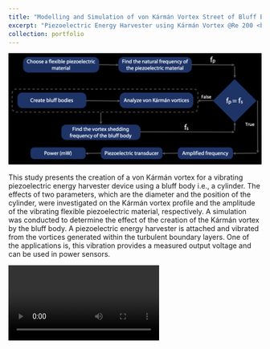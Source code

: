 ```yaml
---
title: "Modelling and Simulation of von Kármán Vortex Street of Bluff Bodies for Piezoelectric Energy Harvester"
excerpt: "Piezoelectric Energy Harvester using Kármán Vortex @Re 200 <br/><img src='/images/Laminar_Flow_d_p1_re200_2.png'>"
collection: portfolio
---
```


![Flow Diagram](/images/fd2.png "Flow Diagram")

This study presents the creation of a von Kármán vortex for a vibrating piezoelectric energy harvester device using a bluff body i.e., a cylinder. The effects of two parameters, which are the diameter and the position of the cylinder, were investigated on the Kármán vortex profile and the amplitude of the vibrating flexible piezoelectric material, respectively. A simulation was conducted to determine the effect of the creation of the Kármán vortex by the bluff body. A piezoelectric energy harvester is attached and vibrated from the vortices generated within the turbulent boundary layers. One of the applications is, this vibration provides a measured output voltage and can be used in power sensors.

![Demo](/images/COMSOL_Simulation_3.mp4 "Demo")